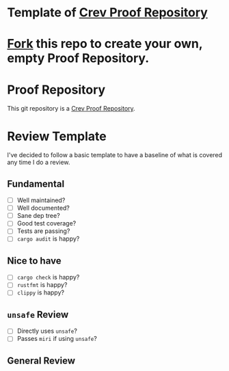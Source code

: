 # Template of [Crev Proof Repository](https://github.com/crev-dev/crev/wiki/Proof-Repository)

[Fork](https://github.com/crev-dev/crev-proofs/fork) this repo to create your own, empty Proof Repository.
=======
<!-- CREV_README_MARKER_V0 - Please don't remove this first line, or `crev` might overwrite this file.  -->

# Proof Repository

This git repository is a [Crev Proof
Repository](https://github.com/crev-dev/crev/wiki/Proof-Repository).

<!-- Feel free to customize this file below this line -->

# Review Template

I've decided to follow a basic template to have a baseline of what is covered
any time I do a review.

## Fundamental

* [ ] Well maintained?
* [ ] Well documented?
* [ ] Sane dep tree?
* [ ] Good test coverage?
* [ ] Tests are passing?
* [ ] `cargo audit` is happy?

## Nice to have

* [ ] `cargo check` is happy?
* [ ] `rustfmt` is happy?
* [ ] `clippy` is happy?

## `unsafe` Review

* [ ] Directly uses `unsafe`?
* [ ] Passes `miri` if using `unsafe`?

<!-- Audit for UB/soundness -->

## General Review

<!-- General audit -->
